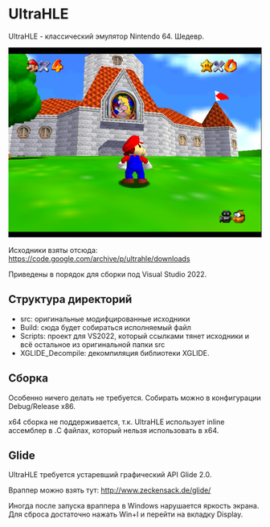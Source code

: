# UltraHLE

UltraHLE - классический эмулятор Nintendo 64. Шедевр.

![mario](mario.png)

Исходники взяты отсюда: https://code.google.com/archive/p/ultrahle/downloads

Приведены в порядок для сборки под Visual Studio 2022.

## Структура директорий

- src: оригинальные модифцированные исходники
- Build: сюда будет собираться исполняемый файл
- Scripts: проект для VS2022, который ссылками тянет исходники и всё остальное из оригинальной папки src
- XGLIDE_Decompile: декомпиляция библиотеки XGLIDE.

## Сборка

Особенно ничего делать не требуется. Собирать можно в конфигурации Debug/Release x86.

x64 сборка не поддерживается, т.к. UltraHLE использует inline ассемблер в .C файлах, который нельзя использовать в x64.

## Glide

UltraHLE требуется устаревший графический API Glide 2.0.

Враппер можно взять тут: http://www.zeckensack.de/glide/

Иногда после запуска враппера в Windows нарушается яркость экрана. Для сброса достаточно нажать Win+I и перейти на вкладку Display.
